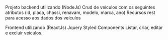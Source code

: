 Projeto backend utilizando (NodeJs)
Crud de veículos com os seguintes atributos (id, placa, chassi, renavam, modelo, marca, ano)
Recursos rest para acesso aos dados dos veículos

Frontend utilizando (ReactJs)
Jquery
Styled Components
Listar, criar, editar e excluir veículos.
